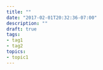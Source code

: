 ```yaml
---
title: ""
date: "2017-02-01T20:32:36-07:00"
description: ""
draft: true
tags: 
- tag1
- tag2
topics: 
- topic1
---
```

